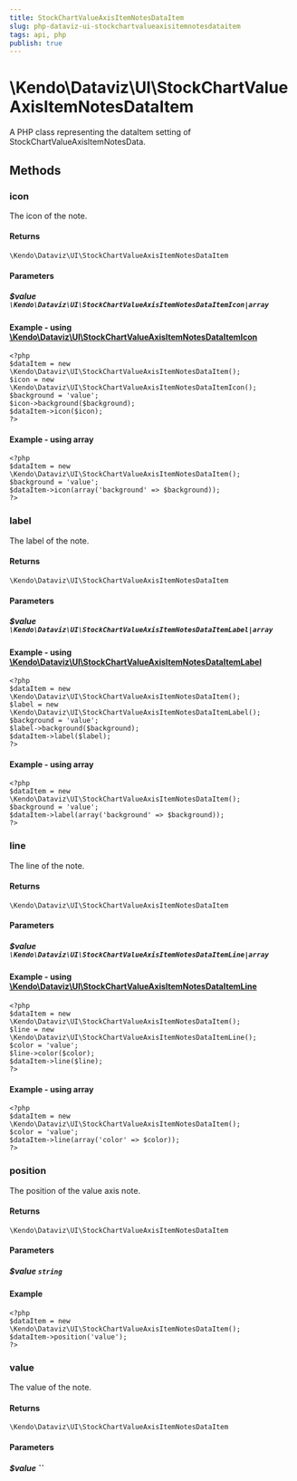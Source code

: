 ```yaml
---
title: StockChartValueAxisItemNotesDataItem
slug: php-dataviz-ui-stockchartvalueaxisitemnotesdataitem
tags: api, php
publish: true
---
```


# \Kendo\Dataviz\UI\StockChartValueAxisItemNotesDataItem

A PHP class representing the dataItem setting of StockChartValueAxisItemNotesData.


## Methods

### icon

The icon of the note.

#### Returns
`\Kendo\Dataviz\UI\StockChartValueAxisItemNotesDataItem`

#### Parameters

##### $value `\Kendo\Dataviz\UI\StockChartValueAxisItemNotesDataItemIcon|array`


#### Example - using [\Kendo\Dataviz\UI\StockChartValueAxisItemNotesDataItemIcon](/api/wrappers/php/Kendo/Dataviz/UI/StockChartValueAxisItemNotesDataItemIcon)
    <?php
    $dataItem = new \Kendo\Dataviz\UI\StockChartValueAxisItemNotesDataItem();
    $icon = new \Kendo\Dataviz\UI\StockChartValueAxisItemNotesDataItemIcon();
    $background = 'value';
    $icon->background($background);
    $dataItem->icon($icon);
    ?>

#### Example - using array

    <?php
    $dataItem = new \Kendo\Dataviz\UI\StockChartValueAxisItemNotesDataItem();
    $background = 'value';
    $dataItem->icon(array('background' => $background));
    ?>

### label

The label of the note.

#### Returns
`\Kendo\Dataviz\UI\StockChartValueAxisItemNotesDataItem`

#### Parameters

##### $value `\Kendo\Dataviz\UI\StockChartValueAxisItemNotesDataItemLabel|array`


#### Example - using [\Kendo\Dataviz\UI\StockChartValueAxisItemNotesDataItemLabel](/api/wrappers/php/Kendo/Dataviz/UI/StockChartValueAxisItemNotesDataItemLabel)
    <?php
    $dataItem = new \Kendo\Dataviz\UI\StockChartValueAxisItemNotesDataItem();
    $label = new \Kendo\Dataviz\UI\StockChartValueAxisItemNotesDataItemLabel();
    $background = 'value';
    $label->background($background);
    $dataItem->label($label);
    ?>

#### Example - using array

    <?php
    $dataItem = new \Kendo\Dataviz\UI\StockChartValueAxisItemNotesDataItem();
    $background = 'value';
    $dataItem->label(array('background' => $background));
    ?>

### line

The line of the note.

#### Returns
`\Kendo\Dataviz\UI\StockChartValueAxisItemNotesDataItem`

#### Parameters

##### $value `\Kendo\Dataviz\UI\StockChartValueAxisItemNotesDataItemLine|array`


#### Example - using [\Kendo\Dataviz\UI\StockChartValueAxisItemNotesDataItemLine](/api/wrappers/php/Kendo/Dataviz/UI/StockChartValueAxisItemNotesDataItemLine)
    <?php
    $dataItem = new \Kendo\Dataviz\UI\StockChartValueAxisItemNotesDataItem();
    $line = new \Kendo\Dataviz\UI\StockChartValueAxisItemNotesDataItemLine();
    $color = 'value';
    $line->color($color);
    $dataItem->line($line);
    ?>

#### Example - using array

    <?php
    $dataItem = new \Kendo\Dataviz\UI\StockChartValueAxisItemNotesDataItem();
    $color = 'value';
    $dataItem->line(array('color' => $color));
    ?>

### position
The position of the value axis note.

#### Returns
`\Kendo\Dataviz\UI\StockChartValueAxisItemNotesDataItem`

#### Parameters

##### $value `string`



#### Example 
    <?php
    $dataItem = new \Kendo\Dataviz\UI\StockChartValueAxisItemNotesDataItem();
    $dataItem->position('value');
    ?>

### value
The value of the note.

#### Returns
`\Kendo\Dataviz\UI\StockChartValueAxisItemNotesDataItem`

#### Parameters

##### $value ``



